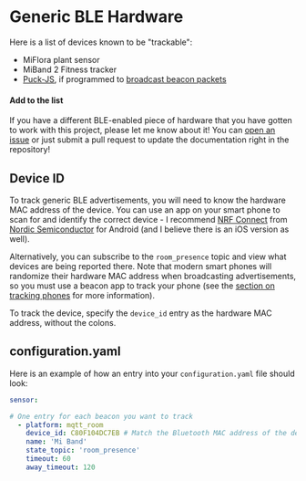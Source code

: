 # Generic BLE Hardware
Here is a list of devices known to be "trackable":
* MiFlora plant sensor
* MiBand 2 Fitness tracker
* [Puck-JS](https://www.espruino.com/Puck.js), if programmed to [broadcast beacon packets](https://gist.github.com/jptrsn/d6cb9b9cdbcd41f3500708f8b694cad2 "An example project to broadcast iBeacon packets")

#### Add to the list
If you have a different BLE-enabled piece of hardware that you have gotten to work with this project, please let me know about it! You can [open an issue](https://github.com/jptrsn/ESP32-mqtt-room/issues/new) or just submit a pull request to update the documentation right in the repository!

## Device ID
To track generic BLE advertisements, you will need to know the hardware MAC address of the device. You can use an app on your smart phone to scan for and identify the correct device - I recommend [NRF Connect](https://play.google.com/store/apps/details?id=no.nordicsemi.android.mcp) from [Nordic Semiconductor](https://play.google.com/store/apps/dev?id=7265678888812659353) for Android (and I believe there is an iOS version as well).

Alternatively, you can subscribe to the `room_presence` topic and view what devices are being reported there. Note that modern smart phones will randomize their hardware MAC address when broadcasting advertisements, so you must use a beacon app to track your phone (see the [section on tracking phones](./android.html) for more information).

To track the device, specify the `device_id` entry as the hardware MAC address, without the colons.

## configuration.yaml
Here is an example of how an entry into your `configuration.yaml` file should look:
```yaml
sensor:

# One entry for each beacon you want to track
  - platform: mqtt_room
    device_id: C80F104DC7EB # Match the Bluetooth MAC address of the device
    name: 'Mi Band'
    state_topic: 'room_presence'
    timeout: 60
    away_timeout: 120
```
